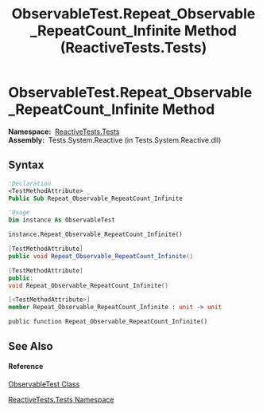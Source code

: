 ﻿---
title: ObservableTest.Repeat_Observable_RepeatCount_Infinite Method  (ReactiveTests.Tests)
TOCTitle: Repeat_Observable_RepeatCount_Infinite Method
ms:assetid: M:ReactiveTests.Tests.ObservableTest.Repeat_Observable_RepeatCount_Infinite
ms:mtpsurl: https://msdn.microsoft.com/en-us/library/reactivetests.tests.observabletest.repeat_observable_repeatcount_infinite(v=VS.103)
ms:contentKeyID: 36620341
ms.date: 06/28/2011
mtps_version: v=VS.103
f1_keywords:
- ReactiveTests.Tests.ObservableTest.Repeat_Observable_RepeatCount_Infinite
dev_langs:
- CSharp
- JScript
- VB
- FSharp
- c++
---

# ObservableTest.Repeat\_Observable\_RepeatCount\_Infinite Method

**Namespace:**  [ReactiveTests.Tests](hh289046\(v=vs.103\).md)  
**Assembly:**  Tests.System.Reactive (in Tests.System.Reactive.dll)

## Syntax

``` vb
'Declaration
<TestMethodAttribute> _
Public Sub Repeat_Observable_RepeatCount_Infinite
```

``` vb
'Usage
Dim instance As ObservableTest

instance.Repeat_Observable_RepeatCount_Infinite()
```

``` csharp
[TestMethodAttribute]
public void Repeat_Observable_RepeatCount_Infinite()
```

``` c++
[TestMethodAttribute]
public:
void Repeat_Observable_RepeatCount_Infinite()
```

``` fsharp
[<TestMethodAttribute>]
member Repeat_Observable_RepeatCount_Infinite : unit -> unit 
```

``` jscript
public function Repeat_Observable_RepeatCount_Infinite()
```

## See Also

#### Reference

[ObservableTest Class](hh288687\(v=vs.103\).md)

[ReactiveTests.Tests Namespace](hh289046\(v=vs.103\).md)

